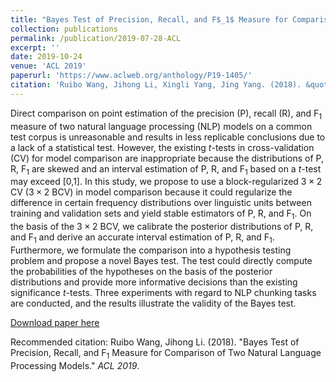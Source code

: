 ```yaml
---
title: "Bayes Test of Precision, Recall, and F$_1$ Measure for Comparison of Two Natural Language Processing Models"
collection: publications
permalink: /publication/2019-07-28-ACL
excerpt: ''
date: 2019-10-24
venue: 'ACL 2019'
paperurl: 'https://www.aclweb.org/anthology/P19-1405/'
citation: 'Ruibo Wang, Jihong Li, Xingli Yang, Jing Yang. (2018). &quot;Block-regularized repeated learning-testing for estimating generalization error.&quot; <i>ACL 2019</i>.'
---
```


Direct comparison on point estimation of the precision (P), recall (R), and F$_1$ measure of two natural language processing (NLP) models on a common test corpus is unreasonable and results in less replicable conclusions due to a lack of a statistical test. However, the existing $t$-tests in cross-validation (CV) for model comparison are inappropriate because the distributions of P, R, F$_1$ are skewed and an interval estimation of P, R, and F$_1$ based on a $t$-test may exceed [0,1].  In this study, we propose to use a block-regularized $3\times 2$ CV ($3\times 2$ BCV) in model comparison because it could regularize the difference in certain frequency distributions over linguistic units between training and validation sets and yield stable estimators of P, R, and F$_1$.  On the basis of the $3\times 2$ BCV, we calibrate the posterior distributions of P, R, and F$_1$ and derive an accurate interval estimation of P, R, and F$_1$. Furthermore, we formulate the comparison into a hypothesis testing problem and propose a novel Bayes test. The test could directly compute the probabilities of the hypotheses on the basis of the posterior distributions and provide more informative decisions than the existing significance $t$-tests. Three experiments with regard to NLP chunking tasks are conducted, and the results illustrate the validity of the Bayes test.

[Download paper here](https://www.aclweb.org/anthology/P19-1405/)

Recommended citation: Ruibo Wang, Jihong Li. (2018). &quot;Bayes Test of Precision, Recall, and F$_1$ Measure for Comparison of Two Natural Language Processing Models.&quot; <i>ACL 2019</i>. 



























